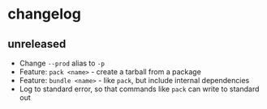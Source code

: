 # changelog

## unreleased

- Change `--prod` alias to `-p`
- Feature: `pack <name>` - create a tarball from a package
- Feature: `bundle <name>` - like `pack`, but include internal dependencies
- Log to standard error, so that commands like `pack` can write to standard out
